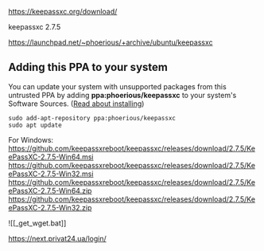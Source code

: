https://keepassxc.org/download/

keepassxc  2.7.5

https://launchpad.net/~phoerious/+archive/ubuntu/keepassxc
## Adding this PPA to your system

You can update your system with unsupported packages from this untrusted PPA by adding **ppa:phoerious/keepassxc** to your system's Software Sources. ([Read about installing](https://launchpad.net/+help-soyuz/ppa-sources-list.html))
```
sudo add-apt-repository ppa:phoerious/keepassxc
sudo apt update
```


For Windows:
https://github.com/keepassxreboot/keepassxc/releases/download/2.7.5/KeePassXC-2.7.5-Win64.msi
https://github.com/keepassxreboot/keepassxc/releases/download/2.7.5/KeePassXC-2.7.5-Win32.msi
https://github.com/keepassxreboot/keepassxc/releases/download/2.7.5/KeePassXC-2.7.5-Win64.zip
https://github.com/keepassxreboot/keepassxc/releases/download/2.7.5/KeePassXC-2.7.5-Win32.zip

![[_get_wget.bat]]

https://next.privat24.ua/login/